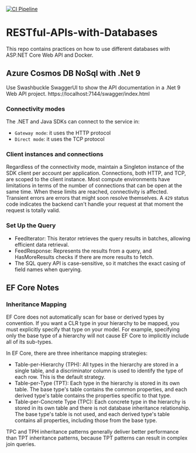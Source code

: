 [![CI Pipeline](https://github.com/teklitgereziher/RESTful-APIs-with-Databases/actions/workflows/ci.yml/badge.svg)](https://github.com/teklitgereziher/RESTful-APIs-with-Databases/actions/workflows/ci.yml)

# RESTful-APIs-with-Databases
This repo contains practices on how to use different databases with ASP.NET Core Web API and Docker.

## Azure Cosmos DB NoSql with .Net 9
Use Swashbuckle SwaggerUI to show the API documentation in a .Net 9 Web API project.
https://localhost:7144/swagger/index.html

### Connectivity modes
The .NET and Java SDKs can connect to the service in:
- `Gateway mode`: it uses the HTTP protocol
- `Direct mode`: it uses the TCP protocol

### Client instances and connections
Regardless of the connectivity mode, maintain a Singleton instance of the SDK client per account per application.
Connections, both HTTP, and TCP, are scoped to the client instance. Most compute environments have limitations in terms of the number of connections that can be open at the same time.
When these limits are reached, connectivity is affected.
Transient errors are errors that might soon resolve themselves. A `429` status code indicates the backend can't handle your request at that moment the request is totally valid.

### Set Up the Query
- FeedIterator<T>: This iterator retrieves the query results in batches, allowing efficient data retrieval.
- FeedResponse<T>: Represents the results from a query, and HasMoreResults checks if there are more results to fetch.
- The SQL query API is case-sensitive, so it matches the exact casing of field names when querying.


## EF Core Notes
### Inheritance Mapping
EF Core does not automatically scan for base or derived types by convention.
If you want a CLR type in your hierarchy to be mapped, you must explicitly specify that type on your model. 
For example, specifying only the base type of a hierarchy will not cause EF Core to implicitly include all of its sub-types.

In EF Core, there are three inheritance mapping strategies:
- Table-per-Hierarchy (TPH): All types in the hierarchy are stored in a single table,  and a discriminator column is used to identify the type of each row. This is the default strategy.
- Table-per-Type (TPT): Each type in the hierarchy is stored in its own table. The base type's table contains the common properties, and each derived type's table contains the properties specific to that type.
- Table-per-Concrete Type (TPC): Each concrete type in the hierarchy is stored in its own table and there is not database inheritance relationship. The base type's table is not used, and each derived type's table contains all properties, including those from the base type. 

TPC and TPH inheritance patterns generally deliver better performance than TPT inheritance patterns, because TPT patterns can result in complex join queries.
